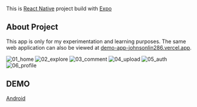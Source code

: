 This is [React Native](https://reactnative.dev/) project build with [Expo](https://expo.dev/)

## About Project

This app is only for my experimentation and learning purposes. The same web application can also be viewed at [demo-app-johnsonlin286.vercel.app](https://demo-app-johnsonlin286.vercel.app/).

![01_home](https://firebasestorage.googleapis.com/v0/b/jlin-firebase.appspot.com/o/app_screenshoot%2F01_home.jpg?alt=media&token=a5369b9c-cc77-4dfc-ad78-a1e434ffda44)
![02_explore](https://firebasestorage.googleapis.com/v0/b/jlin-firebase.appspot.com/o/app_screenshoot%2F02_explore.jpg?alt=media&token=912bb3e3-e1b0-4469-8c5e-c1c4dd12baf9)
![03_comment](https://firebasestorage.googleapis.com/v0/b/jlin-firebase.appspot.com/o/app_screenshoot%2F03_comment.jpg?alt=media&token=c054c092-be38-4258-8f91-b5c0d88287ed)
![04_upload](https://firebasestorage.googleapis.com/v0/b/jlin-firebase.appspot.com/o/app_screenshoot%2F04_upload.jpg?alt=media&token=19166718-2984-4cc1-8cb2-f8fae25d14d4)
![05_auth](https://firebasestorage.googleapis.com/v0/b/jlin-firebase.appspot.com/o/app_screenshoot%2F05_auth.jpg?alt=media&token=ff7f35e8-3b86-477e-b996-a3bcdbe327dc)
![06_profile](https://firebasestorage.googleapis.com/v0/b/jlin-firebase.appspot.com/o/app_screenshoot%2F06_profile.jpg?alt=media&token=4c81d524-6f90-468f-846b-87ec5478e47b)

## DEMO

[Android](https://expo.dev/accounts/johnson286/projects/rn-demo-app/builds/35d0c839-f9f9-43de-a086-9fd97cae55cb)
